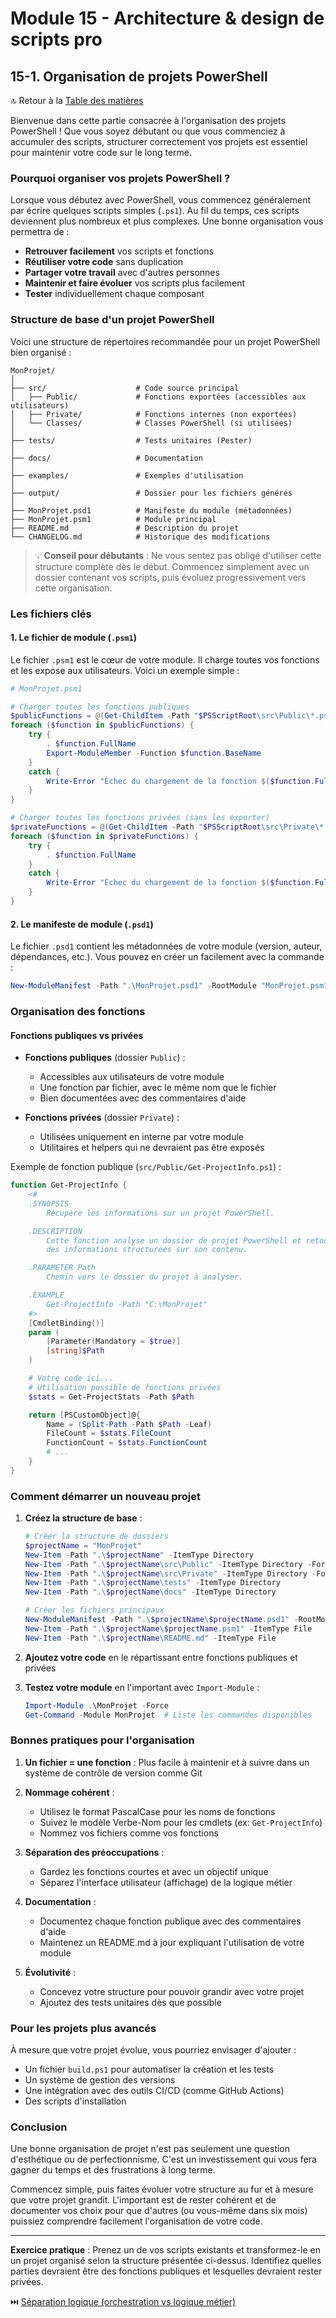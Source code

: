 # Module 15 - Architecture & design de scripts pro
## 15-1. Organisation de projets PowerShell

🔝 Retour à la [Table des matières](/SOMMAIRE.md)

Bienvenue dans cette partie consacrée à l'organisation des projets PowerShell ! Que vous soyez débutant ou que vous commenciez à accumuler des scripts, structurer correctement vos projets est essentiel pour maintenir votre code sur le long terme.

### Pourquoi organiser vos projets PowerShell ?

Lorsque vous débutez avec PowerShell, vous commencez généralement par écrire quelques scripts simples (`.ps1`). Au fil du temps, ces scripts deviennent plus nombreux et plus complexes. Une bonne organisation vous permettra de :

- **Retrouver facilement** vos scripts et fonctions
- **Réutiliser votre code** sans duplication
- **Partager votre travail** avec d'autres personnes
- **Maintenir et faire évoluer** vos scripts plus facilement
- **Tester** individuellement chaque composant

### Structure de base d'un projet PowerShell

Voici une structure de répertoires recommandée pour un projet PowerShell bien organisé :

```
MonProjet/
│
├── src/                    # Code source principal
│   ├── Public/             # Fonctions exportées (accessibles aux utilisateurs)
│   ├── Private/            # Fonctions internes (non exportées)
│   └── Classes/            # Classes PowerShell (si utilisées)
│
├── tests/                  # Tests unitaires (Pester)
│
├── docs/                   # Documentation
│
├── examples/               # Exemples d'utilisation
│
├── output/                 # Dossier pour les fichiers générés
│
├── MonProjet.psd1          # Manifeste du module (métadonnées)
├── MonProjet.psm1          # Module principal
├── README.md               # Description du projet
└── CHANGELOG.md            # Historique des modifications
```

> 💡 **Conseil pour débutants** : Ne vous sentez pas obligé d'utiliser cette structure complète dès le début. Commencez simplement avec un dossier contenant vos scripts, puis évoluez progressivement vers cette organisation.

### Les fichiers clés

#### 1. Le fichier de module (`.psm1`)

Le fichier `.psm1` est le cœur de votre module. Il charge toutes vos fonctions et les expose aux utilisateurs. Voici un exemple simple :

```powershell
# MonProjet.psm1

# Charger toutes les fonctions publiques
$publicFunctions = @(Get-ChildItem -Path "$PSScriptRoot\src\Public\*.ps1" -ErrorAction SilentlyContinue)
foreach ($function in $publicFunctions) {
    try {
        . $function.FullName
        Export-ModuleMember -Function $function.BaseName
    }
    catch {
        Write-Error "Échec du chargement de la fonction $($function.FullName): $_"
    }
}

# Charger toutes les fonctions privées (sans les exporter)
$privateFunctions = @(Get-ChildItem -Path "$PSScriptRoot\src\Private\*.ps1" -ErrorAction SilentlyContinue)
foreach ($function in $privateFunctions) {
    try {
        . $function.FullName
    }
    catch {
        Write-Error "Échec du chargement de la fonction $($function.FullName): $_"
    }
}
```

#### 2. Le manifeste de module (`.psd1`)

Le fichier `.psd1` contient les métadonnées de votre module (version, auteur, dépendances, etc.). Vous pouvez en créer un facilement avec la commande :

```powershell
New-ModuleManifest -Path ".\MonProjet.psd1" -RootModule "MonProjet.psm1" -Author "Votre Nom" -Description "Description de votre module"
```

### Organisation des fonctions

#### Fonctions publiques vs privées

- **Fonctions publiques** (dossier `Public`) :
  - Accessibles aux utilisateurs de votre module
  - Une fonction par fichier, avec le même nom que le fichier
  - Bien documentées avec des commentaires d'aide

- **Fonctions privées** (dossier `Private`) :
  - Utilisées uniquement en interne par votre module
  - Utilitaires et helpers qui ne devraient pas être exposés

Exemple de fonction publique (`src/Public/Get-ProjectInfo.ps1`) :

```powershell
function Get-ProjectInfo {
    <#
    .SYNOPSIS
        Récupère les informations sur un projet PowerShell.

    .DESCRIPTION
        Cette fonction analyse un dossier de projet PowerShell et retourne
        des informations structurées sur son contenu.

    .PARAMETER Path
        Chemin vers le dossier du projet à analyser.

    .EXAMPLE
        Get-ProjectInfo -Path "C:\MonProjet"
    #>
    [CmdletBinding()]
    param (
        [Parameter(Mandatory = $true)]
        [string]$Path
    )

    # Votre code ici...
    # Utilisation possible de fonctions privées
    $stats = Get-ProjectStats -Path $Path

    return [PSCustomObject]@{
        Name = (Split-Path -Path $Path -Leaf)
        FileCount = $stats.FileCount
        FunctionCount = $stats.FunctionCount
        # ...
    }
}
```

### Comment démarrer un nouveau projet

1. **Créez la structure de base** :
   ```powershell
   # Créer la structure de dossiers
   $projectName = "MonProjet"
   New-Item -Path ".\$projectName" -ItemType Directory
   New-Item -Path ".\$projectName\src\Public" -ItemType Directory -Force
   New-Item -Path ".\$projectName\src\Private" -ItemType Directory -Force
   New-Item -Path ".\$projectName\tests" -ItemType Directory
   New-Item -Path ".\$projectName\docs" -ItemType Directory

   # Créer les fichiers principaux
   New-ModuleManifest -Path ".\$projectName\$projectName.psd1" -RootModule "$projectName.psm1" -Author "Votre Nom"
   New-Item -Path ".\$projectName\$projectName.psm1" -ItemType File
   New-Item -Path ".\$projectName\README.md" -ItemType File
   ```

2. **Ajoutez votre code** en le répartissant entre fonctions publiques et privées

3. **Testez votre module** en l'important avec `Import-Module` :
   ```powershell
   Import-Module .\MonProjet -Force
   Get-Command -Module MonProjet  # Liste les commandes disponibles
   ```

### Bonnes pratiques pour l'organisation

1. **Un fichier = une fonction** : Plus facile à maintenir et à suivre dans un système de contrôle de version comme Git

2. **Nommage cohérent** :
   - Utilisez le format PascalCase pour les noms de fonctions
   - Suivez le modèle Verbe-Nom pour les cmdlets (ex: `Get-ProjectInfo`)
   - Nommez vos fichiers comme vos fonctions

3. **Séparation des préoccupations** :
   - Gardez les fonctions courtes et avec un objectif unique
   - Séparez l'interface utilisateur (affichage) de la logique métier

4. **Documentation** :
   - Documentez chaque fonction publique avec des commentaires d'aide
   - Maintenez un README.md à jour expliquant l'utilisation de votre module

5. **Évolutivité** :
   - Concevez votre structure pour pouvoir grandir avec votre projet
   - Ajoutez des tests unitaires dès que possible

### Pour les projets plus avancés

À mesure que votre projet évolue, vous pourriez envisager d'ajouter :

- Un fichier `build.ps1` pour automatiser la création et les tests
- Un système de gestion des versions
- Une intégration avec des outils CI/CD (comme GitHub Actions)
- Des scripts d'installation

### Conclusion

Une bonne organisation de projet n'est pas seulement une question d'esthétique ou de perfectionnisme. C'est un investissement qui vous fera gagner du temps et des frustrations à long terme.

Commencez simple, puis faites évoluer votre structure au fur et à mesure que votre projet grandit. L'important est de rester cohérent et de documenter vos choix pour que d'autres (ou vous-même dans six mois) puissiez comprendre facilement l'organisation de votre code.

---

**Exercice pratique** : Prenez un de vos scripts existants et transformez-le en un projet organisé selon la structure présentée ci-dessus. Identifiez quelles parties devraient être des fonctions publiques et lesquelles devraient rester privées.

⏭️ [Séparation logique (orchestration vs logique métier)](/14-architecture/02-orchestration.md)

